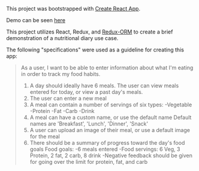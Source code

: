 This project was bootstrapped with [Create React App](https://github.com/facebookincubator/create-react-app).

Demo can be seen [here](https://curlyfriesonionrings.github.io/nutrition-tracker)

This project utilizes React, Redux, and [Redux-ORM](https://github.com/tommikaikkonen/redux-orm) to create a brief demonstration of a nutritional diary use case.

The following "specifications" were used as a guideline for creating this app:
>As a user, I want to be able to enter information about what I'm eating in order to track my food habits.
>1. A day should ideally have 6 meals. The user can view meals entered for today, or view a past day's meals.
>2. The user can enter a new meal
>3. A meal can contain a number of servings of six types:
>	-Vegetable
>	-Protein
>	-Fat
>	-Carb
>	-Drink
>4. A meal can have a custom name, or use the default name
>	Default names are 'Breakfast', 'Lunch', 'Dinner', 'Snack'
>5. A user can upload an image of their meal, or use a default image for the meal
>6. There should be a summary of progress toward the day's food goals
>	Food goals:
>		-6 meals entered
>		-Food servings: 6 Veg, 3 Protein, 2 fat, 2 carb, 8 drink
>		-Negative feedback should be given for going over the limit for protein, fat, and carb
